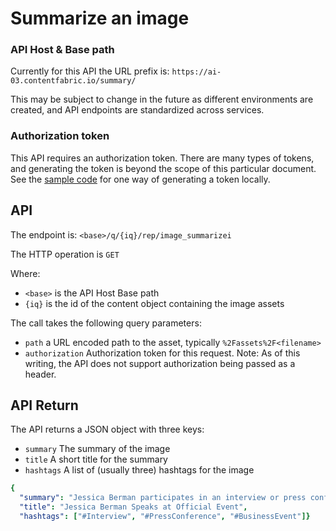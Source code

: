 # Summarize an image

### API Host & Base path

Currently for this API the URL prefix is: `https://ai-03.contentfabric.io/summary/`

This may be subject to change in the future as different environments
are created, and API endpoints are standardized across services.

### Authorization token

This API requires an authorization token.  There are many types of
tokens, and generating the token is beyond the scope of this
particular document.   See the [sample code](sample/summary_image.js)
for one way of generating a token locally.


## API

The endpoint is: `<base>/q/{iq}/rep/image_summarizei`

The HTTP operation is `GET`

Where:

  * `<base>` is the API Host Base path
  * `{iq}` is the id of the content object containing the image assets

The call takes the following query parameters:

  * `path` a URL encoded path to the asset, typically `%2Fassets%2F<filename>`
  * `authorization` Authorization token for this request.  Note: As of
     this writing, the API does not support authorization being passed
     as a header.

## API Return

The API returns a JSON object with three keys:
  * `summary` The summary of the image
  * `title` A short title for the summary
  * `hashtags` A list of (usually three) hashtags for the image

```yaml
{
  "summary": "Jessica Berman participates in an interview or press conference, sitting at a table with a black backdrop featuring various logos including Mastercard, Nike, and Delta.",
  "title": "Jessica Berman Speaks at Official Event",
  "hashtags": ["#Interview", "#PressConference", "#BusinessEvent"]}
```
